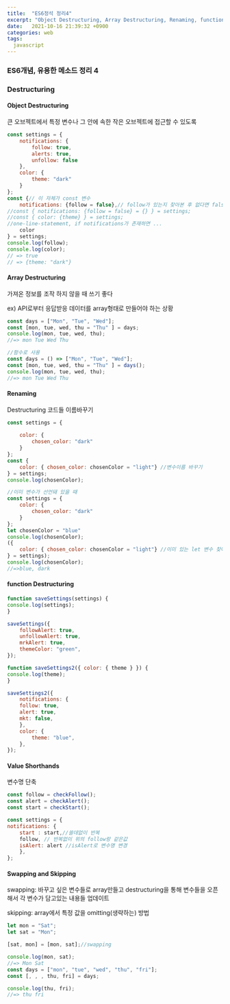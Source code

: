 ```yaml
---
title:  "ES6정석 정리4"
excerpt: "Object Destructuring, Array Destructuring, Renaming, function Destructuring"
date:   2021-10-16 21:39:32 +0900
categories: web
tags:
  javascript
---
```


### ES6개념, 유용한 메소드 정리 4



### Destructuring



#### Object Destructuring

큰 오브젝트에서 특정 변수나 그 안에 속한 작은 오브젝트에 접근할 수 있도록

```javascript
const settings = {
	notifications: {
		follow: true,
		alerts: true,
		unfollow: false
	},
	color: {
		theme: "dark"
	}
};
const {// 이 자체가 const 변수
	notifications: {follow = false},// follow가 있는지 찾아본 후 없다면 false
//const { notifications: {follow = false} = {} } = settings;
//const { color: {theme} } = settings;
//one-line-statement, if notifications가 존재하면 ...
	color
} = settings;
console.log(follow);
console.log(color);
// => true
// => {theme: "dark"}
```



#### Array Destructuring

가져온 정보를 조작 하지 않을 때 쓰기 좋다

ex) API로부터 응답받응 데이터를 array형태로 만들어야 하는 상황

```javascript
const days = ["Mon", "Tue", "Wed"];
const [mon, tue, wed, thu = "Thu" ] = days;
console.log(mon, tue, wed, thu);
//=> mon Tue Wed Thu

//함수로 사용
const days = () => ["Mon", "Tue", "Wed"];
const [mon, tue, wed, thu = "Thu" ] = days();
console.log(mon, tue, wed, thu);
//=> mon Tue Wed Thu
```



#### Renaming

Destructuring 코드들 이름바꾸기

```javascript
const settings = {
	
	color: {
		chosen_color: "dark"
	}
};
const {
	color: { chosen_color: chosenColor = "light"} //변수이름 바꾸기
} = settings;
console.log(chosenColor);

//이미 변수가 선언돼 있을 때
const settings = {
	color: {
		chosen_color: "dark"
	}
};
let chosenColor = "blue"
console.log(chosenColor);
({
	color: { chosen_color: chosenColor = "light"} //이미 있는 let 변수 찾아서 업데이트
} = settings);
console.log(chosenColor);
//=>blue, dark
```



#### function Destructuring

```javascript
function saveSettings(settings) {
console.log(settings);
}

saveSettings({
	followAlert: true,
	unfollowAlert: true,
	mrkAlert: true,
	themeColor: "green",
});

function saveSettings2({ color: { theme } }) {
console.log(theme);
}

saveSettings2({
	notifications: {
	follow: true,
	alert: true,
	mkt: false,
	},
	color: {
		theme: "blue",
	},
});
```



#### Value Shorthands

변수명 단축

```javascript
const follow = checkFollow();
const alert = checkAlert();
const start = checkStart();

const settings = {
notifications: {
	start : start,//쓸데없이 반복
    follow, // 반복없이 위의 follow랑 같은값
    isAlert: alert //isAlert로 변수명 변경
	},
};
```



#### Swapping and Skipping

swapping: 바꾸고 싶은 변수들로 array만들고 destructuring을 통해 변수들을 오픈해서 각 변수가 담고있는 내용들 업데이트  

skipping: array에서 특정 값을 omitting(생략하는) 방법

```javascript
let mon = "Sat";
let sat = "Mon";

[sat, mon] = [mon, sat];//swapping

console.log(mon, sat);
//=> Mon Sat
const days = ["mon", "tue", "wed", "thu", "fri"];
const [, , , thu, fri] = days;

console.log(thu, fri);
//=> thu fri
```

